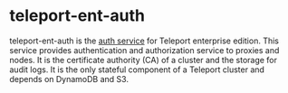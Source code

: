 # teleport-ent-auth

teleport-ent-auth is the [auth service](https://gravitational.com/teleport/docs/architecture/#teleport-services) 
for Teleport enterprise edition. This service provides authentication 
and authorization service to proxies and nodes. 
It is the certificate authority (CA) of a cluster and the storage for
audit logs. It is the only stateful component of a Teleport cluster and 
depends on DynamoDB and S3.
